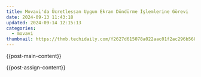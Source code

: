 ```yaml
---
title: Movavi'da Ücretlessan Uygun Ekran Döndürme İşlemlerine Görevi
date: 2024-09-13 11:43:18
updated: 2024-09-14 12:15:13
categories:
  - movavi
thumbnail: https://thmb.techidaily.com/f2627d615078a022aac01f2ac296b5686dd1961363c86f4dc647d0978a6f7aed.jpg
---
```


{{post-main-content}}

<ins class="adsbygoogle"
     style="display:block"
     data-ad-format="autorelaxed"
     data-ad-client="ca-pub-7571918770474297"
     data-ad-slot="1223367746"></ins>

{{post-assign-content}}

<ins class="adsbygoogle"
     style="display:block"
     data-ad-client="ca-pub-7571918770474297"
     data-ad-slot="8358498916"
     data-ad-format="auto"
     data-full-width-responsive="true"></ins>
